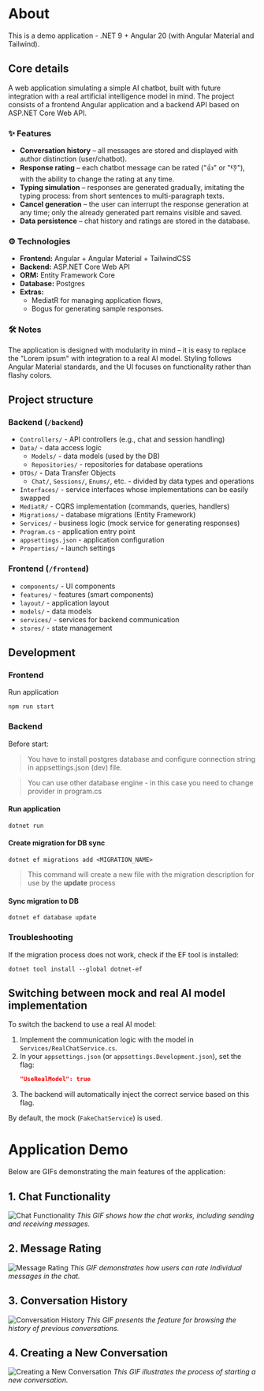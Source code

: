 # About
This is a demo application - .NET 9 + Angular 20 (with Angular Material and Tailwind).

## Core details

A web application simulating a simple AI chatbot, built with future integration with a real artificial intelligence model in mind. The project consists of a frontend Angular application and a backend API based on ASP.NET Core Web API.

### ✨ Features

* **Conversation history** – all messages are stored and displayed with author distinction (user/chatbot).
* **Response rating** – each chatbot message can be rated ("👍" or "👎"), with the ability to change the rating at any time.
* **Typing simulation** – responses are generated gradually, imitating the typing process: from short sentences to multi-paragraph texts.
* **Cancel generation** – the user can interrupt the response generation at any time; only the already generated part remains visible and saved.
* **Data persistence** – chat history and ratings are stored in the database.

### ⚙️ Technologies

* **Frontend:** Angular + Angular Material + TailwindCSS
* **Backend:** ASP.NET Core Web API
* **ORM:** Entity Framework Core
* **Database:** Postgres
* **Extras:**
    * MediatR for managing application flows,
    * Bogus for generating sample responses.

### 🛠️ Notes

The application is designed with modularity in mind – it is easy to replace the "Lorem ipsum" with integration to a real AI model. Styling follows Angular Material standards, and the UI focuses on functionality rather than flashy colors.


## Project structure

### Backend (`/backend`)

  - `Controllers/` - API controllers (e.g., chat and session handling)
  - `Data/` - data access logic
    - `Models/` - data models (used by the DB)
    - `Repositories/` - repositories for database operations
  - `DTOs/` - Data Transfer Objects
    - `Chat/`, `Sessions/`, `Enums/`, etc. - divided by data types and operations
  - `Interfaces/` - service interfaces whose implementations can be easily swapped
  - `MediatR/` - CQRS implementation (commands, queries, handlers)
  - `Migrations/` - database migrations (Entity Framework)
  - `Services/` - business logic (mock service for generating responses)
  - `Program.cs` - application entry point
  - `appsettings.json` - application configuration
  - `Properties/` - launch settings

### Frontend (`/frontend`)

- `components/` - UI components
- `features/` - features (smart components)
- `layout/` - application layout
- `models/` - data models
- `services/` - services for backend communication
- `stores/` - state management


## Development

### Frontend
Run application
```
npm run start
```

### Backend

Before start:
>You have to install postgres database and configure connection string in appsettings.json (dev) file.

>You can use other database engine - in this case you need to change provider in program.cs

#### Run application
```
dotnet run
```

#### Create migration for DB sync
```
dotnet ef migrations add <MIGRATION_NAME>
```
>This command will create a new file with the migration description for use by the **update** process

#### Sync migration to DB
```
dotnet ef database update
```

### Troubleshooting
If the migration process does not work, check if the EF tool is installed:
```
dotnet tool install --global dotnet-ef
```


## Switching between mock and real AI model implementation

To switch the backend to use a real AI model:

1. Implement the communication logic with the model in `Services/RealChatService.cs`.
2. In your `appsettings.json` (or `appsettings.Development.json`), set the flag:
   ```json
   "UseRealModel": true
   ```
3. The backend will automatically inject the correct service based on this flag.

By default, the mock (`FakeChatService`) is used.

# Application Demo

Below are GIFs demonstrating the main features of the application:

## 1. Chat Functionality
![Chat Functionality](documentation/assets/1.gif)
*This GIF shows how the chat works, including sending and receiving messages.*

## 2. Message Rating
![Message Rating](documentation/assets/2.gif)
*This GIF demonstrates how users can rate individual messages in the chat.*

## 3. Conversation History
![Conversation History](documentation/assets/3.gif)
*This GIF presents the feature for browsing the history of previous conversations.*

## 4. Creating a New Conversation
![Creating a New Conversation](documentation/assets/4.gif)
*This GIF illustrates the process of starting a new conversation.*
